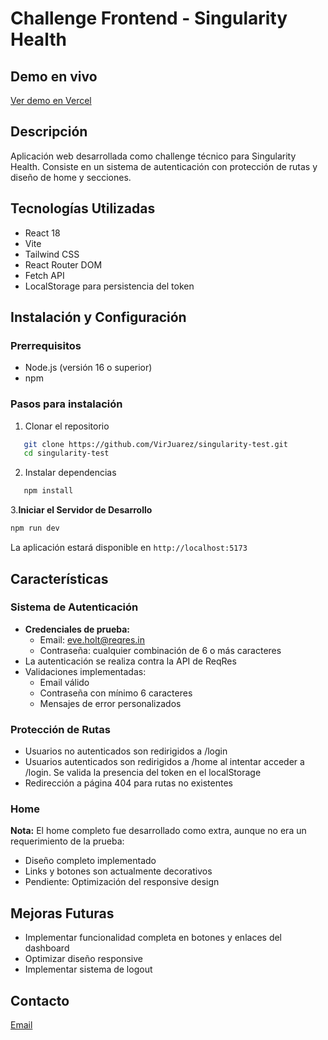 # Challenge Frontend - Singularity Health

## Demo en vivo
[Ver demo en Vercel](https://singularity-test.vercel.app/)

## Descripción
Aplicación web desarrollada como challenge técnico para Singularity Health. Consiste en un sistema de autenticación con protección de rutas y diseño de home y secciones.

## Tecnologías Utilizadas
- React 18
- Vite
- Tailwind CSS
- React Router DOM
- Fetch API
- LocalStorage para persistencia del token

## Instalación y Configuración

### Prerrequisitos
- Node.js (versión 16 o superior)
- npm 

### Pasos para instalación
1. Clonar el repositorio

```bash
   git clone https://github.com/VirJuarez/singularity-test.git
   cd singularity-test
   ```

2. Instalar dependencias

```bash
   npm install
   ```
3.**Iniciar el Servidor de Desarrollo**
   ```bash
   npm run dev
   ```

   La aplicación estará disponible en `http://localhost:5173`


## Características

### Sistema de Autenticación
- **Credenciales de prueba:**
  - Email: eve.holt@reqres.in
  - Contraseña: cualquier combinación de 6 o más caracteres
- La autenticación se realiza contra la API de ReqRes
- Validaciones implementadas:
  - Email válido
  - Contraseña con mínimo 6 caracteres
  - Mensajes de error personalizados

### Protección de Rutas
- Usuarios no autenticados son redirigidos a /login
- Usuarios autenticados son redirigidos a /home al intentar acceder a /login. Se valida la presencia del token en el localStorage
- Redirección a página 404 para rutas no existentes


### Home
**Nota:** El home completo fue desarrollado como extra, aunque no era un requerimiento de la prueba:
- Diseño completo implementado
- Links y botones son actualmente decorativos
- Pendiente: Optimización del responsive design

## Mejoras Futuras
- Implementar funcionalidad completa en botones y enlaces del dashboard
- Optimizar diseño responsive
- Implementar sistema de logout

## Contacto
[Email](virginia.juarez1996@gmail.com)
